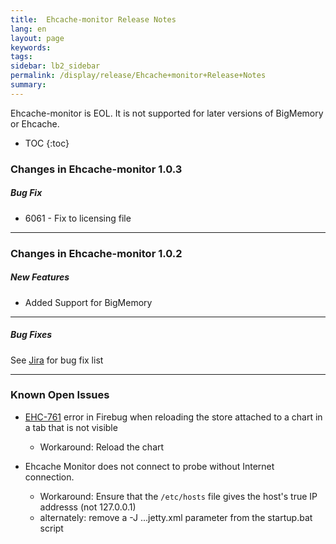 ```yaml
---
title:  Ehcache-monitor Release Notes  
lang: en
layout: page
keywords:
tags:
sidebar: lb2_sidebar
permalink: /display/release/Ehcache+monitor+Release+Notes
summary:
---
```


Ehcache-monitor is EOL. It is not supported for later versions of BigMemory or Ehcache.


* TOC
{:toc}

### Changes in Ehcache-monitor 1.0.3

##### Bug Fix

*   6061 - Fix to licensing file

* * *

### Changes in Ehcache-monitor 1.0.2

##### New Features

*   Added Support for BigMemory

* * *

##### Bug Fixes

See [Jira](https://jira.terracotta.org/jira/browse/EHCMON/fixforversion/10942) for bug fix list

* * *

### Known Open Issues

*   [EHC-761](https://jira.terracotta.org/jira/browse/EHC-761) error in Firebug when reloading the store attached to a chart in a tab that is not visible
    *   Workaround: Reload the chart

*   Ehcache Monitor does not connect to probe without Internet connection.
    *   Workaround: Ensure that the `/etc/hosts` file gives the host's true IP addresss (not 127.0.0.1)
    *   alternately: remove a -J ...jetty.xml parameter from the startup.bat script


